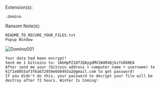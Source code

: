 Extension(s):  
```
.domino
```
Ransom Note(s): 
```
README_TO_RECURE_YOUR_FILES.txt
Popup Window
```
![Domino001](https://github.com/user-attachments/assets/2d9bc2a4-9830-45ea-bffd-d4209777b334)
```
Your data had been encrypt!
Send me 1 bitcoins to: 1AkHpPZ18f3QAygdMV2W4R4QjkzYxDkNEA
After send me your (bitcoin address + computer name + username) to 61f1e8055af3f6a672959e6b0493a2@gmail.com to get password!
If you didn't do this, your password to decrypt your file will be destroy after 72 hours. Winter Is Coming!
```
